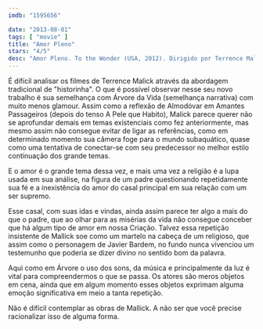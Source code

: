 ```yaml
---
imdb: "1595656"

date: "2013-08-01"
tags: [ "movie" ]
title: "Amor Pleno"
stars: "4/5"
desc: "Amor Pleno. To the Wonder (USA, 2012). Dirigido por Terrence Malick. Escrito por Terrence Malick. Com Ben Affleck, Olga Kurylenko, Rachel McAdams, Javier Bardem, Tatiana Chiline, Romina Mondello, Tony O'Gans, Charles Baker, Marshall Bell."
---
```

É difícil analisar os filmes de Terrence Malick através da abordagem tradicional de "historinha". O que é possível observar nesse seu novo trabalho é sua semelhança com Árvore da Vida (semelhança narrativa) com muito menos glamour. Assim como a reflexão de Almodóvar em Amantes Passageiros (depois do tenso A Pele que Habito), Malick parece querer não se aprofundar demais em temas existenciais como fez anteriormente, mas mesmo assim não consegue evitar de ligar as referências, como em determinado momento sua câmera foge para o mundo subaquático, quase como uma tentativa de conectar-se com seu predecessor no melhor estilo continuação dos grande temas.

E o amor é o grande tema dessa vez, e mais uma vez a religião é a lupa usada em sua análise, na figura de um padre questionando repetidamente sua fé e a inexistência do amor do casal principal em sua relação com um ser supremo.

Esse casal, com suas idas e vindas, ainda assim parece ter algo a mais do que o padre, que ao olhar para as misérias da vida não consegue conceber que há algum tipo de amor em nossa Criação. Talvez essa repetição insistente de Mallick soe como um martelo na cabeça de um religioso, que assim como o personagem de Javier Bardem, no fundo nunca vivenciou um testemunho que poderia se dizer divino no sentido bom da palavra.

Aqui como em Árvore o uso dos sons, da música e principalmente da luz é vital para compreendermos o que se passa. Os atores são meros objetos em cena, ainda que em algum momento esses objetos exprimam alguma emoção significativa em meio a tanta repetição.

Não é difícil contemplar as obras de Mallick. A não ser que você precise racionalizar isso de alguma forma.

